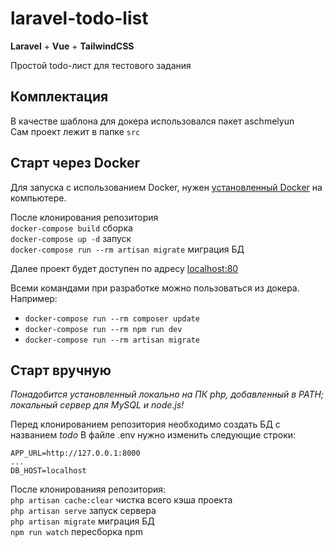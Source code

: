# laravel-todo-list

**Laravel** + **Vue** + **TailwindCSS**

Простой todo-лист для тестового задания

## Комплектация
В качестве шаблона для докера использовался пакет aschmelyun <br />
Сам проект лежит в папке `src`

## Старт через Docker
Для запуска с использованием Docker, нужен [установленный Docker](https://docs.docker.com/docker-for-windows/install/) на компьютере. <br />

После клонирования репозитория <br />
`docker-compose build` сборка <br />
`docker-compose up -d` запуск <br />
`docker-compose run --rm artisan migrate` миграция БД <br />

Далее проект будет доступен по адресу [localhost:80](http://localhost:80) <br />

Всеми командами при разработке можно пользоваться из докера. Например:
- `docker-compose run --rm composer update`
- `docker-compose run --rm npm run dev`
- `docker-compose run --rm artisan migrate` 

## Старт вручную
*Понадобится установленный локально на ПК php, добавленный в PATH; локальный сервер для MySQL и node.js!* <br />

Перед клонированием репозитория необходимо создать БД с названием *todo*
В файле .env нужно изменить следующие строки:
```
APP_URL=http://127.0.0.1:8000
...
DB_HOST=localhost
```

После клонированияя репозитория: <br />
`php artisan cache:clear` чистка всего кэша проекта <br />
`php artisan serve` запуск сервера <br />
`php artisan migrate` миграция БД <br />
`npm run watch` пересборка npm <br />

